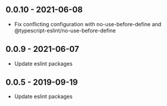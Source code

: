 ## 0.0.10 - 2021-06-08
- Fix conflicting configuration with no-use-before-define and @typescript-eslint/no-use-before-define

## 0.0.9 - 2021-06-07
- Update eslint packages

## 0.0.5 - 2019-09-19
- Update eslint packages
